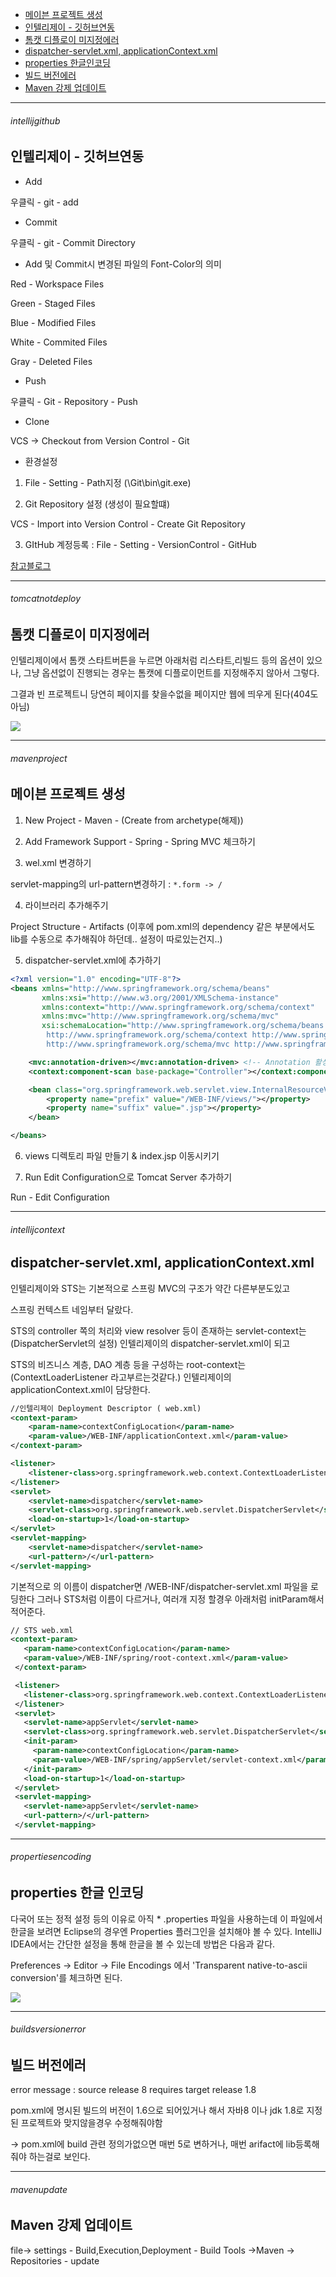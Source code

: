 - [메이븐 프로젝트 생성](#mavenproject)
- [인텔리제이 - 깃허브연동](#intellijgithub)
- [톰캣 디플로이 미지정에러](#tomcatnotdeploy)
- [dispatcher-servlet.xml, applicationContext.xml](#intellijcontext)
- [properties 한글인코딩](#propertiesencoding)
- [빌드 버전에러](#buildsversionerror)
- [Maven 강제 업데이트](#mavenupdate)


---


###### intellijgithub

인텔리제이 - 깃허브연동
-

* Add

우클릭 - git - add

* Commit

우클릭 - git - Commit Directory

* Add 및 Commit시 변경된 파일의 Font-Color의 의미

Red - Workspace Files

Green - Staged Files

Blue - Modified Files

White - Commited Files

Gray - Deleted Files

* Push

우클릭 - Git - Repository - Push

* Clone

VCS -> Checkout from Version Control - Git


* 환경설정

1. File - Setting - Path지정 (\Git\bin\git.exe)

2. Git Repository 설정 (생성이 필요할떄)

 VCS - Import into Version Control - Create Git Repository

3. GItHub 계정등록 : File - Setting - VersionControl - GitHub

[참고블로그](http://secuinfo.tistory.com/entry/Intellij-Github-Link)

---


###### tomcatnotdeploy

톰캣 디플로이 미지정에러
-

인텔리제이에서 톰캣 스타트버튼을 누르면 아래처럼 리스타트,리빌드 등의 옵션이 있으나, 그냥 옵션없이 진행되는 경우는
톰캣에 디플로이먼트를 지정해주지 않아서 그렇다.

그결과 빈 프로젝트니 당연히 페이지를 찾을수없을 페이지만 웹에 띄우게 된다(404도 아님)

 ![](https://drive.google.com/uc?export=view&id=1OEVhPsokBqkOOUX2r60S53vcpBJbqM2E)


 ---


 ###### mavenproject

 메이븐 프로젝트 생성
 -

 1. New Project - Maven - (Create from archetype(해제))

 2. Add Framework Support - Spring - Spring MVC 체크하기

 3. wel.xml 변경하기

 servlet-mapping의 url-pattern변경하기 : ```*.form -> /```

 4. 라이브러리 추가해주기

 Project Structure - Artifacts (이후에 pom.xml의 dependency 같은 부분에서도 lib를 수동으로 추가해줘야 하던데.. 설정이 따로있는건지..)

 5. dispatcher-servlet.xml에 추가하기

 ```xml
 <?xml version="1.0" encoding="UTF-8"?>
 <beans xmlns="http://www.springframework.org/schema/beans"
        xmlns:xsi="http://www.w3.org/2001/XMLSchema-instance"
        xmlns:context="http://www.springframework.org/schema/context"
        xmlns:mvc="http://www.springframework.org/schema/mvc"
        xsi:schemaLocation="http://www.springframework.org/schema/beans http://www.springframework.org/schema/beans/spring-beans.xsd
         http://www.springframework.org/schema/context http://www.springframework.org/schema/context/spring-context-4.0.xsd
         http://www.springframework.org/schema/mvc http://www.springframework.org/schema/mvc/spring-mvc-4.0.xsd">

     <mvc:annotation-driven></mvc:annotation-driven> <!-- Annotation 활성화 -->
     <context:component-scan base-package="Controller"></context:component-scan> <!-- Component 패키지 지정 -->

     <bean class="org.springframework.web.servlet.view.InternalResourceViewResolver">
         <property name="prefix" value="/WEB-INF/views/"></property>
         <property name="suffix" value=".jsp"></property>
     </bean>

 </beans>
 ```

 6. views 디렉토리 파일 만들기 & index.jsp 이동시키기

 7. Run Edit Configuration으로 Tomcat Server 추가하기

 Run - Edit Configuration

---

###### intellijcontext

dispatcher-servlet.xml, applicationContext.xml
-

인텔리제이와 STS는 기본적으로 스프링 MVC의 구조가 약간 다른부분도있고

스프링 컨텍스트 네임부터 달랐다.

STS의 controller 쪽의 처리와 view resolver 등이 존재하는 servlet-context는 (DispatcherServlet의 설정)
인텔리제이의 dispatcher-servlet.xml이 되고

STS의 비즈니스 계층, DAO 계층 등을 구성하는 root-context는  (ContextLoaderListener 라고부르는것같다.)
인텔리제이의 applicationContext.xml이 담당한다.

```xml
//인텔리제이 Deployment Descriptor ( web.xml)
<context-param>
    <param-name>contextConfigLocation</param-name>
    <param-value>/WEB-INF/applicationContext.xml</param-value>
</context-param>

<listener>
    <listener-class>org.springframework.web.context.ContextLoaderListener</listener-class>
</listener>
<servlet>
    <servlet-name>dispatcher</servlet-name>
    <servlet-class>org.springframework.web.servlet.DispatcherServlet</servlet-class>
    <load-on-startup>1</load-on-startup>
</servlet>
<servlet-mapping>
    <servlet-name>dispatcher</servlet-name>
    <url-pattern>/</url-pattern>
</servlet-mapping>

```

기본적으로 <servlet-name>의 이름이 dispatcher면 /WEB-INF/dispatcher-servlet.xml 파일을 로딩한다
그러나 STS처럼 이름이 다르거나, 여러개 지정 할경우 아래처럼 initParam해서 적어준다.

```xml
// STS web.xml
<context-param>
   <param-name>contextConfigLocation</param-name>
   <param-value>/WEB-INF/spring/root-context.xml</param-value>
 </context-param>

 <listener>
   <listener-class>org.springframework.web.context.ContextLoaderListener</listener-class>
 </listener>
 <servlet>
   <servlet-name>appServlet</servlet-name>
   <servlet-class>org.springframework.web.servlet.DispatcherServlet</servlet-class>
   <init-param>
     <param-name>contextConfigLocation</param-name>
     <param-value>/WEB-INF/spring/appServlet/servlet-context.xml</param-value>
   </init-param>
   <load-on-startup>1</load-on-startup>
 </servlet>
 <servlet-mapping>
   <servlet-name>appServlet</servlet-name>
   <url-pattern>/</url-pattern>
 </servlet-mapping>

```

---


###### propertiesencoding

properties 한글 인코딩
-

다국어 또는 정적 설정 등의 이유로 아직 * .properties 파일을 사용하는데 이 파일에서 한글을 보려면 Eclipse의 경우엔 Properties 플러그인을 설치해야 볼 수 있다. IntelliJ IDEA에서는 간단한 설정을 통해 한글을 볼 수 있는데 방법은 다음과 같다.

Preferences -> Editor -> File Encodings 에서 'Transparent native-to-ascii conversion'를 체크하면 된다.

 ![](https://drive.google.com/uc?export=view&id=1xI81L3mZTmTZ4HlfCOsyKWNKMEoruR-o)


 ---


###### buildsversionerror

 빌드 버전에러
 -

 error message : source release 8 requires target release 1.8

 pom.xml에 명시된  빌드의 버전이 1.6으로 되어있거나 해서 자바8 이나 jdk 1.8로 지정된 프로젝트와 맞지않을경우 수정해줘야함


 -> pom.xml에 build 관련 정의가없으면 매번 5로 변하거나, 매번 arifact에 lib등록해줘야 하는걸로 보인다.

---



###### mavenupdate

Maven 강제 업데이트
-

file-> settings - Build,Execution,Deployment - Build Tools ->Maven -> Repositories - update
